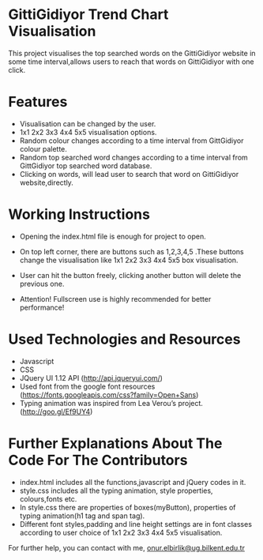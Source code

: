 GittiGidiyor Trend Chart Visualisation
=============================================

This project visualises the top searched words on the GittiGidiyor website in some time interval,allows users to reach that words on GittiGidiyor with one click.

Features
========

- Visualisation can be changed by the user.
- 1x1 2x2 3x3 4x4 5x5 visualisation options.
- Random colour changes according to a time interval from GittGidiyor colour palette.
- Random top searched word changes according to a time interval from GittGidiyor top searched word database.
- Clicking on words, will lead user to search that word on GittiGidiyor website,directly.

Working Instructions
====================

- Opening the index.html file is enough for project to open.

- On top left corner, there are buttons such as 1,2,3,4,5 .These buttons change the visualisation like 1x1 2x2 3x3 4x4 5x5 box visualisation.

- User can hit the button freely, clicking another button will delete the previous one.

- Attention! Fullscreen use is highly recommended for better performance!

Used Technologies and Resources
===============================

- Javascript
- CSS
- JQuery UI 1.12 API (http://api.jqueryui.com/)
- Used font from the google font resources (https://fonts.googleapis.com/css?family=Open+Sans)
- Typing animation was inspired from Lea Verou’s project. (http://goo.gl/Ef9UY4)



Further Explanations About The Code For The Contributors
========================================================

- index.html includes all the functions,javascript and jQuery codes in it.
- style.css includes all the typing animation, style properties, colours,fonts etc.
- In style.css there are properties of boxes(myButton), properties of typing animation(h1 tag and span tag).
- Different font styles,padding and line height settings are in font classes according to user choice of 1x1 2x2 3x3 4x4 5x5  visualisation.

For further help, you can contact with me, onur.elbirlik@ug.bilkent.edu.tr
